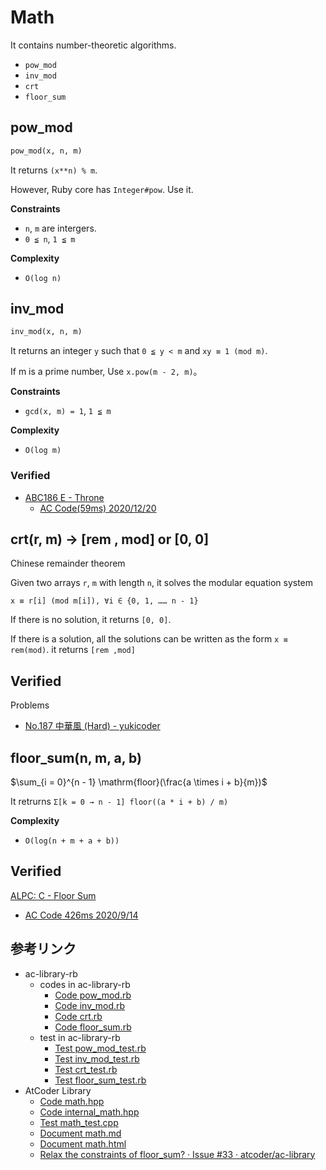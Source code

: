 # Math

It contains number-theoretic algorithms.

- `pow_mod`
- `inv_mod`
- `crt`
- `floor_sum`

## pow_mod

```ruby
pow_mod(x, n, m)
```

It returns `(x**n) % m`.

However, Ruby core has `Integer#pow`. Use it.

**Constraints**

- `n`, `m` are intergers.
- `0 ≦ n`, `1 ≦ m`

**Complexity**

- `O(log n)`

## inv_mod

```ruby
inv_mod(x, n, m)
```

It returns an integer `y` such that `0 ≦ y < m` and `xy ≡ 1 (mod m)`.

If m is a prime number, Use `x.pow(m - 2, m)`。

**Constraints**

- `gcd(x, m) = 1`, `1 ≦ m`

**Complexity**

- `O(log m)`

### Verified
- [ABC186 E - Throne](https://atcoder.jp/contests/abc186/tasks/abc186_e)
  - [AC Code(59ms) 2020/12/20](https://atcoder.jp/contests/abc186/submissions/18898186)

## crt(r, m) -> [rem , mod] or [0, 0]

Chinese remainder theorem


Given two arrays `r`, `m` with length `n`, it solves the modular equation system

`x ≡ r[i] (mod m[i]), ∀i ∈ {0, 1, …… n - 1}`

If there is no solution, it returns `[0, 0]`.

If there is a solution, all the solutions can be written as the form `x ≡ rem(mod)`. it returns `[rem ,mod]`


## Verified

Problems
- [No\.187 中華風 \(Hard\) - yukicoder](https://yukicoder.me/problems/no/187)

## floor_sum(n, m, a, b)

$\sum_{i = 0}^{n - 1} \mathrm{floor}(\frac{a \times i + b}{m})$

It retrurns `Σ[k = 0 → n - 1] floor((a * i + b) / m)`

**Complexity**

- `O(log(n + m + a + b))`

## Verified

[ALPC: C - Floor Sum](https://atcoder.jp/contests/practice2/tasks/practice2_c)
 - [AC Code 426ms 2020/9/14](https://atcoder.jp/contests/practice2/submissions/16735215)

## 参考リンク

- ac-library-rb
  - codes in ac-library-rb
    - [Code pow_mod.rb](https://github.com/universato/ac-library-rb/blob/master/lib/pow_mod.rb)
    - [Code inv_mod.rb](https://github.com/universato/ac-library-rb/blob/master/lib/inv_mod.rb)
    - [Code crt.rb](https://github.com/universato/ac-library-rb/blob/master/lib/crt.rb)
    - [Code floor_sum.rb](https://github.com/universato/ac-library-rb/blob/master/lib/floor_sum.rb)
  - test in ac-library-rb
    - [Test pow_mod_test.rb](https://github.com/universato/ac-library-rb/blob/master/test/pow_mod.rb)
    - [Test inv_mod_test.rb](https://github.com/universato/ac-library-rb/blob/master/test/inv_mod.rb)
    - [Test crt_test.rb](https://github.com/universato/ac-library-rb/blob/master/test/crt.rb)
    - [Test floor_sum_test.rb](https://github.com/universato/ac-library-rb/test/master/lib/floor_sum.rb)
- AtCoder Library
  - [Code math.hpp](https://github.com/atcoder/ac-library/blob/master/atcoder/math.hpp)
  - [Code internal_math.hpp](https://github.com/atcoder/ac-library/blob/master/atcoder/internal_math.hpp)
  - [Test math_test.cpp](https://github.com/atcoder/ac-library/blob/master/test/unittest/math_test.cpp)
  - [Document math.md](https://github.com/atcoder/ac-library/blob/master/document_ja/math.md)
  - [Document math.html](https://atcoder.github.io/ac-library/document_en/math.html)
  - [Relax the constraints of floor\_sum? · Issue \#33 · atcoder/ac-library](https://github.com/atcoder/ac-library/issues/33)
